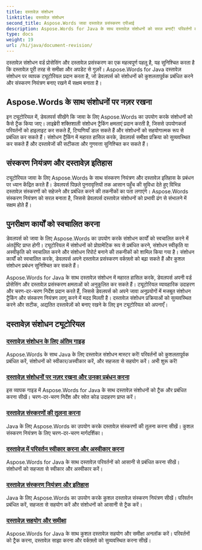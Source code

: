 ```yaml
---
title: दस्तावेज़ संशोधन
linktitle: दस्तावेज़ संशोधन
second_title: Aspose.Words जावा दस्तावेज़ प्रसंस्करण एपीआई
description: Aspose.Words for Java के साथ दस्तावेज़ संशोधनों को सरल बनाएँ! परिवर्तनों को ट्रैक करें, संस्करण नियंत्रण प्रबंधित करें, और संशोधन कार्यों को सहजता से स्वचालित करें।
type: docs
weight: 19
url: /hi/java/document-revision/
---
```


दस्तावेज़ संशोधन वर्ड प्रोसेसिंग और दस्तावेज़ प्रसंस्करण का एक महत्वपूर्ण पहलू है, यह सुनिश्चित करता है कि दस्तावेज़ पूरी तरह से समीक्षा और अपडेट से गुज़रें। Aspose.Words for Java दस्तावेज़ संशोधन पर व्यापक ट्यूटोरियल प्रदान करता है, जो डेवलपर्स को संशोधनों को कुशलतापूर्वक प्रबंधित करने और संस्करण नियंत्रण बनाए रखने में सक्षम बनाता है।

## Aspose.Words के साथ संशोधनों पर नज़र रखना

इन ट्यूटोरियल में, डेवलपर्स सीखेंगे कि जावा के लिए Aspose.Words का उपयोग करके संशोधनों को कैसे ट्रैक किया जाए। लाइब्रेरी शक्तिशाली संशोधन ट्रैकिंग क्षमताएं प्रदान करती है, जिससे उपयोगकर्ता परिवर्तनों को हाइलाइट कर सकते हैं, टिप्पणियाँ डाल सकते हैं और संशोधनों को सहयोगात्मक रूप से प्रबंधित कर सकते हैं। संशोधन ट्रैकिंग में महारत हासिल करके, डेवलपर्स समीक्षा प्रक्रिया को सुव्यवस्थित कर सकते हैं और दस्तावेजों की सटीकता और गुणवत्ता सुनिश्चित कर सकते हैं।

## संस्करण नियंत्रण और दस्तावेज़ इतिहास

ट्यूटोरियल जावा के लिए Aspose.Words के साथ संस्करण नियंत्रण और दस्तावेज़ इतिहास के प्रबंधन पर ध्यान केंद्रित करते हैं। डेवलपर्स पिछले पुनरावृत्तियों तक आसान पहुँच की सुविधा देते हुए विभिन्न दस्तावेज़ संस्करणों को सहेजने और प्रबंधित करने की तकनीकों का पता लगाएंगे। Aspose.Words संस्करण नियंत्रण को सरल बनाता है, जिससे डेवलपर्स दस्तावेज़ संशोधनों को प्रभावी ढंग से संभालने में सक्षम होते हैं।

## पुनरीक्षण कार्यों को स्वचालित करना

डेवलपर्स को जावा के लिए Aspose.Words का उपयोग करके संशोधन कार्यों को स्वचालित करने में अंतर्दृष्टि प्राप्त होगी। ट्यूटोरियल में संशोधनों को प्रोग्रामेटिक रूप से प्रबंधित करने, संशोधन स्वीकृति या अस्वीकृति को स्वचालित करने और संशोधन रिपोर्ट बनाने की तकनीकों को शामिल किया गया है। संशोधन कार्यों को स्वचालित करके, डेवलपर्स अपने दस्तावेज़ प्रसंस्करण वर्कफ़्लो को बढ़ा सकते हैं और कुशल संशोधन प्रबंधन सुनिश्चित कर सकते हैं।

Aspose.Words for Java के साथ दस्तावेज़ संशोधन में महारत हासिल करके, डेवलपर्स अपनी वर्ड प्रोसेसिंग और दस्तावेज़ प्रसंस्करण क्षमताओं को अनुकूलित कर सकते हैं। ट्यूटोरियल व्यावहारिक उदाहरण और चरण-दर-चरण निर्देश प्रदान करते हैं, जिससे डेवलपर्स को अपने जावा अनुप्रयोगों में मजबूत संशोधन ट्रैकिंग और संस्करण नियंत्रण लागू करने में मदद मिलती है। दस्तावेज़ संशोधन प्रक्रियाओं को सुव्यवस्थित करने और सटीक, अद्यतित दस्तावेज़ों को बनाए रखने के लिए इन ट्यूटोरियल को अपनाएँ।

## दस्तावेज़ संशोधन ट्यूटोरियल
### [दस्तावेज़ संशोधन के लिए अंतिम गाइड](./guide-document-revision/)
Aspose.Words के साथ Java के लिए दस्तावेज़ संशोधन मास्टर करें! परिवर्तनों को कुशलतापूर्वक प्रबंधित करें, संशोधनों को स्वीकार/अस्वीकार करें, और सहजता से सहयोग करें। अभी शुरू करें!
### [दस्तावेज़ संशोधनों पर नज़र रखना और उनका प्रबंधन करना](./tracking-managing-document-revisions/)
इस व्यापक गाइड में Aspose.Words for Java के साथ दस्तावेज़ संशोधनों को ट्रैक और प्रबंधित करना सीखें। चरण-दर-चरण निर्देश और स्रोत कोड उदाहरण प्राप्त करें।
### [दस्तावेज़ संस्करणों की तुलना करना](./comparing-document-versions/)
Java के लिए Aspose.Words का उपयोग करके दस्तावेज़ संस्करणों की तुलना करना सीखें। कुशल संस्करण नियंत्रण के लिए चरण-दर-चरण मार्गदर्शिका।
### [दस्तावेज़ में परिवर्तन स्वीकार करना और अस्वीकार करना](./accepting-rejecting-document-changes/)
Aspose.Words for Java के साथ दस्तावेज़ परिवर्तनों को आसानी से प्रबंधित करना सीखें। संशोधनों को सहजता से स्वीकार और अस्वीकार करें।
### [दस्तावेज़ संस्करण नियंत्रण और इतिहास](./document-version-control-history/)
Java के लिए Aspose.Words का उपयोग करके कुशल दस्तावेज़ संस्करण नियंत्रण सीखें। परिवर्तन प्रबंधित करें, सहजता से सहयोग करें और संशोधनों को आसानी से ट्रैक करें।
### [दस्तावेज़ सहयोग और समीक्षा](./document-collaboration-review/)
Aspose.Words for Java के साथ कुशल दस्तावेज़ सहयोग और समीक्षा अनलॉक करें। परिवर्तनों को ट्रैक करना, दस्तावेज़ साझा करना और वर्कफ़्लो को सुव्यवस्थित करना सीखें।